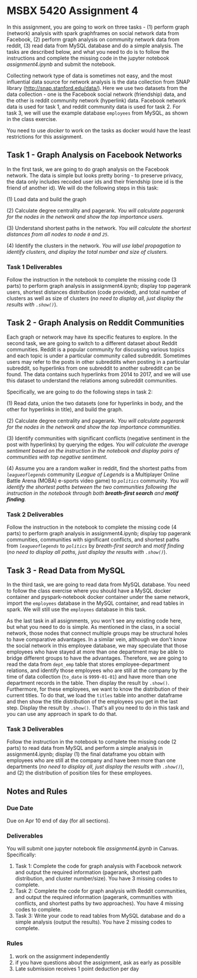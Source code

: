 

# MSBX 5420 Assignment 4

In this assignment, you are going to work on three tasks - (1) perform graph (network) analysis with spark graphframes on social network data from Facebook, (2) perform graph analysis on community network data from reddit, (3) read data from MySQL database and do a simple analysis. The tasks are described below, and what you need to do is to follow the instructions and complete the missing code in the jupyter notebook *assignment4.ipynb* and submit the notebook.

Collecting network type of data is sometimes not easy, and the most influential data source for network analysis is the data collection from SNAP library (http://snap.stanford.edu/data/). Here we use two datasets from the data collection - one is the Facebook social network (friendship) data, and the other is reddit community network (hyperlink) data. Facebook network data is used for task 1, and reddit community data is used for task 2. For task 3, we will use the example database `employees` from MySQL, as shown in the class exercise.

You need to use *docker* to work on the tasks as docker would have the least restrictions for this assignment. 

## Task 1 - Graph Analysis on Facebook Networks

In the first task, we are going to do graph analysis on the Facebook network. The data is simple but looks pretty boring - to preserve privacy, the data only includes recoded user ids and their friendship (one id is the friend of another id). We will do the following steps in this task:

(1) Load data and build the graph

(2) Calculate degree centrality and pagerank. *You will calculate pagerank for the nodes in the network and show the top importance users.*

(3) Understand shortest paths in the network. *You will calculate the shortest distances from all nodes to node `0` and `25`.*

(4) Identify the clusters in the network. *You will use label propagation to identify clusters, and display the total number and size of clusters.*

### Task 1 Deliverables

Follow the instruction in the notebook to complete the missing code (3 parts) to perform graph analysis in assignment4.ipynb; display top pagerank users, shortest distances distribution (code provided), and total number of clusters as well as size of clusters (*no need to display all, just display the results with `.show()`*).

## Task 2 - Graph Analysis on Reddit Communities

Each graph or network may have its specific features to explore. In the second task, we are going to switch to a different dataset about Reddit communities. Reddit is a popular community for discussing various topics and each topic is under a particular community called subreddit. Sometimes users may refer to the posts in other subreddits when posting in a particular subreddit, so hyperlinks from one subreddit to another subreddit can be found. The data contains such hyperlinks from 2014 to 2017, and we will use this dataset to understand the relations among subreddit communities.

Specifically, we are going to do the following steps in task 2:

(1) Read data, union the two datasets (one for hyperlinks in body, and the other for hyperlinks in title), and build the graph.

(2) Calculate degree centrality and pagerank. *You will calculate pagerank for the nodes in the network and show the top importance communities.*

(3) Identify communities with significant conflicts (negative sentiment in the post with hyperlinks) by querying the edges. *You will calculate the average sentiment based on the instruction in the notebook and display pairs of communities with top negative sentiment.*

(4) Assume you are a random walker in reddit, find the shortest paths from *`leagueoflegends`* community (*League of Legends* is a Multiplayer Online Battle Arena (MOBA) e-sports video game) to *`politics`* community. *You will identify the shortest paths between the two communities following the instruction in the notebook through both **breath-first search** and **motif finding**.*

### Task 2 Deliverables

Follow the instruction in the notebook to complete the missing code (4 parts) to perform graph analysis in assignment4.ipynb; display top pagerank communities, communities with significant conflicts, and shortest paths from *`leagueoflegends`* to *`politics`* by *breath-first search* and *motif finding* (*no need to display all paths, just display the results with `.show()`*).

## Task 3 - Read Data from MySQL

In the third task, we are going to read data from MySQL database. You need to follow the class exercise where you should have a MySQL docker container and pyspark-notebook docker container under the same network, import the `employees` database in the MySQL container, and read tables in spark. We will still use the `employees` database in this task.

As the last task in all assignments, you won't see any existing code here, but what you need to do is simple. As mentioned in the class, in a social network, those nodes that connect multiple groups may be structural holes to have comparative advantages. In a similar vein, although we don't know the social network in this employee database, we may speculate that those employees who have stayed at more than one department may be able to bridge different groups to have the advantages. Therefore, we are going to read the data from `dept_emp` table that stores employee-department relations, and identify those employees who are still at the company by the time of data collection (`to_date` is `9999-01-01`) and have more than one department records in the table. Then display the result by `.show()`. Furthermore, for these employees, we want to know the distribution of their current titles. To do that, we load the `titles` table into another dataframe and then show the title distribution of the employees you get in the last step. Display the result by `.show()`. That's all you need to do in this task and you can use any approach in spark to do that.

### Task 3 Deliverables

Follow the instruction in the notebook to complete the missing code (2 parts) to read data from MySQL and perform a simple analysis in assignment4.ipynb; display (1) the final dataframe you obtain with employees who are still at the company and have been more than one departments (*no need to display all, just display the results with `.show()`*), and (2) the distribution of position tiles for these employees.

## Notes and Rules

### Due Date

Due on Apr 10 end of day (for all sections).

### Deliverables

You will submit one jupyter notebook file *assignment4.ipynb* in Canvas. Specifically:

1. Task 1: Complete the code for graph analysis with Facebook network and output the required information (pagerank, shortest path distribution, and cluster number/size). You have 3 missing codes to complete.
2. Task 2: Complete the code for graph analysis with Reddit communities, and output the required information (pagerank, communities with conflicts, and shortest paths by two approaches). You have 4 missing codes to complete.
3. Task 3: Write your code to read tables from MySQL database and do a simple analysis (output the results). You have 2 missing codes to complete.

### Rules

1. work on the assignment independently
2. if you have questions about the assignment, ask as early as possible
2. Late submission receives 1 point deduction per day